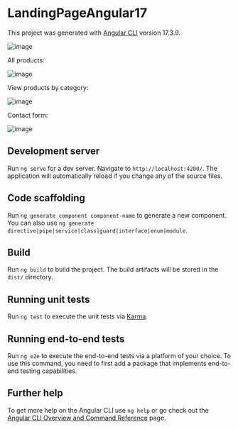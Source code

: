 # LandingPageAngular17

This project was generated with [Angular CLI](https://github.com/angular/angular-cli) version 17.3.9.

![image](https://github.com/user-attachments/assets/0e60a595-bd41-47c0-ada9-bd98db571ee0)


All products:

![image](https://github.com/user-attachments/assets/e08ee534-2e4b-45e0-bbbe-4aaa1814ccf9)


View products by category:

![image](https://github.com/user-attachments/assets/4242ae13-3c82-4177-8c9a-44a584839878)


Contact form:

![image](https://github.com/user-attachments/assets/a99991d5-317e-4b03-9349-888efda57afb)




## Development server

Run `ng serve` for a dev server. Navigate to `http://localhost:4200/`. The application will automatically reload if you change any of the source files.

## Code scaffolding

Run `ng generate component component-name` to generate a new component. You can also use `ng generate directive|pipe|service|class|guard|interface|enum|module`.

## Build

Run `ng build` to build the project. The build artifacts will be stored in the `dist/` directory.

## Running unit tests

Run `ng test` to execute the unit tests via [Karma](https://karma-runner.github.io).

## Running end-to-end tests

Run `ng e2e` to execute the end-to-end tests via a platform of your choice. To use this command, you need to first add a package that implements end-to-end testing capabilities.

## Further help

To get more help on the Angular CLI use `ng help` or go check out the [Angular CLI Overview and Command Reference](https://angular.io/cli) page.
